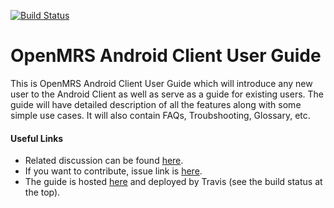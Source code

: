 [![Build Status](https://travis-ci.org/openmrs/openmrs-android-client-user-guide.svg?branch=master)](https://travis-ci.org/openmrs/openmrs-android-client-user-guide)

# OpenMRS Android Client User Guide

This is OpenMRS Android Client User Guide which will introduce any new user to the Android Client as well as serve as a guide for existing users. The guide will have detailed description of all the features along with some simple use cases. It will also contain FAQs, Troubshooting, Glossary, etc.

#### Useful Links
* Related discussion can be found [here](https://talk.openmrs.org/t/openmrs-android-client-user-guide/9845).
* If you want to contribute, issue link is [here](https://issues.openmrs.org/browse/AC-332).
* The guide is hosted [here](https://openmrs.github.io/openmrs-android-client-user-guide/) and deployed by Travis (see the build status at the top).
